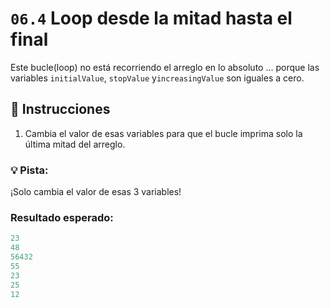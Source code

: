 # `06.4` Loop desde la mitad hasta el final

Este bucle(loop) no está recorriendo el arreglo en lo absoluto ... porque las variables `initialValue`, `stopValue` y`increasingValue` son iguales a cero.

## 📝 Instrucciones

1. Cambia el valor de esas variables para que el bucle imprima solo la última mitad del arreglo.

### :bulb: Pista:

¡Solo cambia el valor de esas 3 variables!

### Resultado esperado:

```js
23
48
56432
55
23
25
12
```